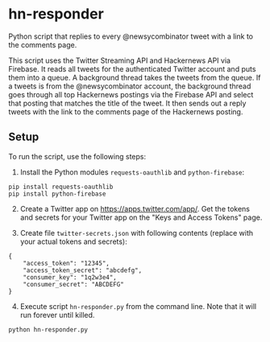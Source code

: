 # hn-responder
Python script that replies to every @newsycombinator tweet with a link to the comments page.

This script uses the Twitter Streaming API and Hackernews API via Firebase. It reads all tweets for the authenticated Twitter account and puts them into a queue. A background thread takes the tweets from the queue. If a tweets is from the @newsycombinator account, the background thread goes through all top Hackernews postings via the Firebase API and select that posting that matches the title of the tweet. It then sends out a reply tweets with the link to the comments page of the Hackernews posting.

## Setup

To run the script, use the following steps:

1. Install the Python modules `requests-oauthlib` and `python-firebase`:
```
pip install requests-oauthlib
pip install python-firebase
```

2. Create a Twitter app on https://apps.twitter.com/app/.  Get the tokens and secrets for your Twitter app on the "Keys and Access Tokens" page.

3. Create file `twitter-secrets.json` with following contents (replace with your actual tokens and secrets):
```
{
    "access_token": "12345",
    "access_token_secret": "abcdefg",
    "consumer_key": "1q2w3e4",
    "consumer_secret": "ABCDEFG"
}
```

4. Execute script `hn-responder.py` from the command line. Note that it will run forever until killed.
```
python hn-responder.py
```

